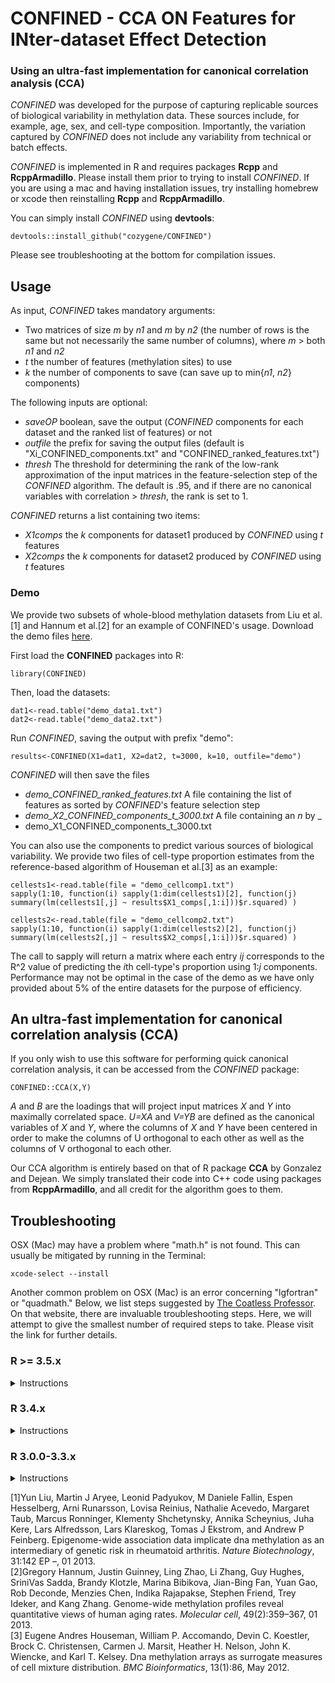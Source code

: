 # CONFINED - CCA ON Features for INter-dataset Effect Detection
### Using an ultra-fast implementation for canonical correlation analysis (CCA)
*CONFINED* was developed for the purpose of capturing replicable sources of biological variability in methylation data. These sources include, for example, age, sex, and cell-type composition. Importantly, the variation captured by *CONFINED* does not include any variability from technical or batch effects.

*CONFINED* is implemented in R and requires packages **Rcpp** and **RcppArmadillo**. Please install them prior to trying to install *CONFINED*. If you are using a mac and having installation issues, try installing homebrew or xcode then reinstalling **Rcpp** and **RcppArmadillo**. 

You can simply install *CONFINED* using **devtools**:
```
devtools::install_github("cozygene/CONFINED")
```
Please see troubleshooting at the bottom for compilation issues.


## Usage
As input, *CONFINED* takes mandatory arguments:
- Two matrices of size _m_ by _n1_ and _m_ by _n2_ (the number of rows is the same but not necessarily the same number of columns), where _m_ > both _n1_ and _n2_
-  _t_ the number of features (methylation sites) to use
-  _k_ the number of components to save (can save up to min{_n1_, _n2_} components)

The following inputs are optional:
-  _saveOP_ boolean, save the output (_CONFINED_ components for each dataset and the ranked list of features) or not 
-  _outfile_ the prefix for saving the output files (default is "Xi_CONFINED_components.txt" and "CONFINED_ranked_features.txt")
-  _thresh_ The threshold for determining the rank of the low-rank approximation of the input matrices in the feature-selection step of the _CONFINED_ algorithm. The default is .95, and if there are no canonical variables with correlation > _thresh_, the rank is set to 1.

*CONFINED* returns a list containing two items:
-  _X1comps_ the _k_ components for dataset1 produced by _CONFINED_ using _t_ features
-  _X2comps_ the _k_ components for dataset2 produced by _CONFINED_ using _t_ features

### Demo
We provide two subsets of whole-blood methylation datasets from Liu et al.[1] and Hannum et al.[2] for an example of CONFINED's usage. Download the demo files <a href="https://mj-thompson.github.io/data/CONFINED_demo.zip">here</a>.

First load the **CONFINED** packages into R:
```
library(CONFINED)
```

Then, load the datasets:
```
dat1<-read.table("demo_data1.txt")
dat2<-read.table("demo_data2.txt")
```

Run _CONFINED_, saving the output with prefix "demo":
```
results<-CONFINED(X1=dat1, X2=dat2, t=3000, k=10, outfile="demo")
```

_CONFINED_ will then save the files
-  *demo_CONFINED_ranked_features.txt* A file containing the list of features as sorted by *CONFINED*'s feature selection step
-  *demo_X2_CONFINED_components_t_3000.txt* A file containing an _n_ by _
-  demo_X1_CONFINED_components_t_3000.txt

You can also use the components to predict various sources of biological variability. We provide two files of cell-type proportion estimates from the reference-based algorithm of Houseman et al.[3] as an example:
```
cellests1<-read.table(file = "demo_cellcomp1.txt")
sapply(1:10, function(i) sapply(1:dim(cellests1)[2], function(j) summary(lm(cellests1[,j] ~ results$X1_comps[,1:i]))$r.squared) )

cellests2<-read.table(file = "demo_cellcomp2.txt")
sapply(1:10, function(i) sapply(1:dim(cellests2)[2], function(j) summary(lm(cellests2[,j] ~ results$X2_comps[,1:i]))$r.squared) )
```
The call to sapply will return a matrix where each entry _ij_ corresponds to the R^2 value of predicting the *i*th cell-type's proportion using 1:_j_ components. Performance may not be optimal in the case of the demo as we have only provided about 5% of the entire datasets for the purpose of efficiency.


## An ultra-fast implementation for canonical correlation analysis (CCA)
If you only wish to use this software for performing quick canonical correlation analysis, it can be accessed from the *CONFINED* package:
```
CONFINED::CCA(X,Y)
```
_A_ and _B_ are the loadings that will project input matrices _X_ and _Y_ into maximally correlated space. _U=XA_ and _V=YB_ are defined as the canonical variables of _X_ and _Y_, where the columns of _X_ and _Y_ have been centered in order to make the columns of U orthogonal to each other as well as the columns of V orthogonal to each other. 

Our CCA algorithm is entirely based on that of R package **CCA** by Gonzalez and Dejean. We simply translated their code into C++ code using packages from **RcppArmadillo**, and all credit for the algorithm goes to them.


## Troubleshooting
OSX (Mac) may have a problem where "math.h" is not found. This can usually be mitigated by running in the Terminal:
```
xcode-select --install
```

Another common problem on OSX (Mac) is an error concerning "lgfortran" or "quadmath." Below, we list steps suggested by [The Coatless Professor](https://thecoatlessprofessor.com/programming/r-compiler-tools-for-rcpp-on-macos/). On that website, there are invaluable troubleshooting steps. Here, we will attempt to give the smallest number of required steps to take. Please visit the link for further details.
### R >= 3.5.x
<details><summary>Instructions</summary>
 <details><summary>Download/Install through GUI</summary>
  Install the latest version of clang from CRAN <a href="https://cran.r-project.org/bin/macosx/tools/clang-6.0.0.pkg">here</a> and install gfortran from CRAN here <a href="https://cran.r-project.org/bin/macosx/tools/gfortran-6.1.pkg">here</a>. Once those are installed, copy and paste into your terminal:

```
  # Create an R environment file if it doesn't exist to store a modified path
# VARIABLE
if [ ! -e "~/.Renviron" ] ; then
   touch ~/.Renviron
fi

# Add the clang6 binary path to R's local paths
echo 'PATH="/usr/local/clang6/bin:${PATH}"' >> ~/.Renviron

# Establish a symlink of gfortran into /usr/local/bin
sudo ln -s /usr/local/gfortran/bin/gfortran /usr/local/bin/gfortran
```

If the above does not work and you've upgraded from R 3.0.0-3.3.3, try removing the old gfortran build, then reinstall the latest gfortran build:
```
# Download installer into working directory
curl -O http://r.research.att.com/libs/gfortran-4.8.2-darwin13.tar.bz2

# Remove _files_ associated with the binary
for file in $(tar tfz gfortran-4.8.2-darwin13.tar.bz2); do
sudo rm -f /$file; 
done

# Remove empty _folders_ associated with the binary
for file in $(tar tfz gfortran-4.8.2-darwin13.tar.bz2); do 
sudo rmdir -p /$file; 
done

# Delete the installer
rm -rf gfortran-4.8.2-darwin13.tar.bz2

# Run the above step again
curl -O https://cloud.r-project.org/bin/macosx/tools/gfortran-6.1.pkg
sudo installer -pkg gfortran-6.1.pkg -target /
rm -rf gfortran-6.1.pkg

# Establish a symlink of gfortran into /usr/local/bin
sudo ln -s /usr/local/gfortran/bin/gfortran /usr/local/bin/gfortran
```

Now, return to R and try installing *CONFINED* using:
```
devtools::install_github("cozygene/CONFINED")
```

 </p>
</details>



  <details><summary>Download/Install via terminal</summary>
Copy and paste this into your Terminal window:

``` 
########### Xcode CLI

# Headless install of Xcode CLI
# Based on a script by Timothy Sutton, MIT licensed 2013 - 2014
# The code used is given at:
# https://github.com/timsutton/osx-vm-templates/blob/ce8df8a7468faa7c5312444ece1b977c1b2f77a4/scripts/xcode-cli-tools.sh#L8-L14

# Check if the Xcode CLI tool directory exists.
# See technical note: https://developer.apple.com/library/content/technotes/tn2339/_index.html#//apple_ref/doc/uid/DTS40014588-CH1-WHAT_IS_THE_COMMAND_LINE_TOOLS_PACKAGE_
# Note: This is not a rigorous check... So, if a user has deleted contents
# inside the folder but left the folder intact, then this will _not_ trigger
# an installation
if [ ! -d "/Library/Developer/CommandLineTools" ]; then

  # Create a temporary file for the header
  touch /tmp/.com.apple.dt.CommandLineTools.installondemand.in-progress

  # Figure out the correct Xcode CLI for the given mac OS
  PROD=$(sudo softwareupdate -l |
    grep "\*.*Command Line" |
    tail -n 1 | awk -F"*" '{print $2}' |
    sed -e 's/^ *//' |
    tr -d '\n')

  # Install Xcode CLI    
  sudo softwareupdate -i "$PROD" --verbose;

  rm -rf /tmp/.com.apple.dt.CommandLineTools.installondemand.in-progress
else
  echo "Xcode CLI is installed..."  
fi

########### clang6

# Download and Install the clang6 binary 
# Download ~440mb -> 2 gb installed
curl -O https://cran.r-project.org/bin/macosx/tools/clang-6.0.0.pkg
sudo installer -pkg clang-6.0.0.pkg -target /
```
Enter your password, then enter:
```
rm -rf clang-6.0.0.pkg

# Create an R environment file if it doesn't exist to store a modified path
# VARIABLE
if [ ! -e "~/.Renviron" ] ; then
   touch ~/.Renviron
fi

# Add the clang6 binary path to R's local paths
echo 'PATH="/usr/local/clang6/bin:${PATH}"' >> ~/.Renviron

########### gfortran

# Download and install the gfortran used in R 3.5.0
curl -O https://cloud.r-project.org/bin/macosx/tools/gfortran-6.1.pkg
sudo installer -pkg gfortran-6.1.pkg -target /
```
Enter your password once more (if prompted), and lastly:
```
rm -rf gfortran-6.1.pkg

# Establish a symlink of gfortran into /usr/local/bin
sudo ln -s /usr/local/gfortran/bin/gfortran /usr/local/bin/gfortran
```

If the above does not work and you've upgraded from R 3.0.0-3.3.3, try removing the old gfortran build, then reinstall the latest gfortran build:
```
# Download installer into working directory
curl -O http://r.research.att.com/libs/gfortran-4.8.2-darwin13.tar.bz2

# Remove _files_ associated with the binary
for file in $(tar tfz gfortran-4.8.2-darwin13.tar.bz2); do
sudo rm -f /$file; 
done

# Remove empty _folders_ associated with the binary
for file in $(tar tfz gfortran-4.8.2-darwin13.tar.bz2); do 
sudo rmdir -p /$file; 
done

# Delete the installer
rm -rf gfortran-4.8.2-darwin13.tar.bz2

# Run the above step again
curl -O https://cloud.r-project.org/bin/macosx/tools/gfortran-6.1.pkg
sudo installer -pkg gfortran-6.1.pkg -target /
rm -rf gfortran-6.1.pkg

# Establish a symlink of gfortran into /usr/local/bin
sudo ln -s /usr/local/gfortran/bin/gfortran /usr/local/bin/gfortran
```

Now, return to R and try installing *CONFINED* using:
```
devtools::install_github("cozygene/CONFINED")
```
 </p>
 </details>
</p>
</details>

### R 3.4.x
<details><summary>Instructions</summary>
The same link from the 3.5.x section will still be of help. You may try installing <a href="https://github.com/rmacoslib/r-macos-rtools/releases/download/v1.1.0/macos-rtools-1.1.0.pkg">these tools</a> from The coatless professor.

Now, return to R and try installing *CONFINED* using:
```
devtools::install_github("cozygene/CONFINED")
```

</p>
</details>


### R 3.0.0-3.3.x
<details><summary>Instructions</summary>

Detailed instructions are provided by The coatless professor [here](https://thecoatlessprofessor.com/programming/r-compiler-tools-for-rcpp-on-os-x-before-r-3.4.0/).
Open the terminal and make sure xcode and gcc are installed:
```
xcode-select --install
```
Choose "Install" and verify that it was installed:
```
gcc --version
```
Now type:
```
cd /Applications/Utilities
curl -O http://r.research.att.com/libs/gfortran-4.8.2-darwin13.tar.bz2
sudo tar fvxz gfortran-4.8.2-darwin13.tar.bz2 -C /
```
Now, return to R and try installing *CONFINED* using:
```
devtools::install_github("cozygene/CONFINED")
```

</p>
</details>
  
  

  
[1]Yun  Liu,  Martin  J  Aryee,  Leonid  Padyukov,  M  Daniele  Fallin,  Espen  Hesselberg,  Arni Runarsson,  Lovisa  Reinius,  Nathalie  Acevedo,  Margaret  Taub,  Marcus  Ronninger,  Klementy  Shchetynsky,  Annika  Scheynius,  Juha  Kere,  Lars  Alfredsson,  Lars  Klareskog,
Tomas  J  Ekstrom,  and  Andrew  P  Feinberg.   Epigenome-wide association  data  implicate dna methylation as an intermediary of genetic risk in rheumatoid arthritis. *Nature Biotechnology*, 31:142 EP –, 01 2013.  
[2]Gregory  Hannum,  Justin  Guinney,  Ling  Zhao,  Li  Zhang,  Guy  Hughes,  SriniVas  Sadda, Brandy Klotzle, Marina Bibikova, Jian-Bing Fan, Yuan Gao, Rob Deconde, Menzies Chen, Indika Rajapakse, Stephen Friend, Trey Ideker, and Kang Zhang. Genome-wide methylation profiles reveal quantitative views of human aging rates. *Molecular  cell*, 49(2):359–367, 01 2013.  
[3] Eugene  Andres  Houseman,  William  P.  Accomando,  Devin  C.  Koestler,  Brock  C.  Christensen, Carmen J. Marsit, Heather H. Nelson, John K. Wiencke, and Karl T. Kelsey.  Dna methylation arrays as surrogate measures of cell mixture distribution. *BMC Bioinformatics*, 13(1):86, May 2012.  



